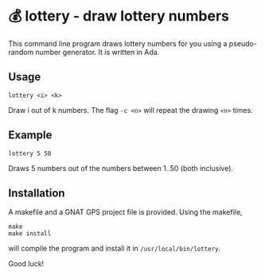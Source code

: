# :moneybag: lottery - draw lottery numbers

This command line program draws lottery numbers for you using
a pseudo-random number generator. It is written in Ada.

## Usage

`lottery <i> <k>`

Draw i out of k numbers. The flag `-c <n>` will repeat the drawing
`<n>` times.

## Example

`lottery 5 50`

Draws 5 numbers out of the numbers between 1..50 (both inclusive).

## Installation

A makefile and a GNAT GPS project file is provided. Using the makefile,

    make
    make install

will compile the program and install it in `/usr/local/bin/lottery`.

Good luck!
